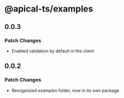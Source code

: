 # @apical-ts/examples

## 0.0.3

### Patch Changes

- Enabled validation by default in the client

## 0.0.2

### Patch Changes

- Reorganized examples folder, now in its own package
